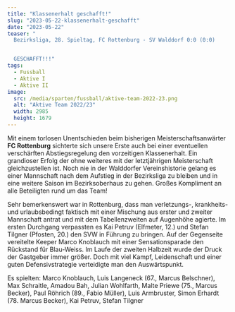 ```yaml
---
title: "Klassenerhalt geschafft!"
slug: "2023-05-22-klassenerhalt-geschafft"
date: "2023-05-22"
teaser: "
  Bezirksliga, 28. Spieltag, FC Rottenburg - SV Walddorf 0:0 (0:0)


  GESCHAFFT!!!"
tags:
  - Fussball
  - Aktive I
  - Aktive II
image:
  src: /media/sparten/fussball/aktive-team-2022-23.png
  alt: "Aktive Team 2022/23"
  width: 2985
  height: 1679 
---
```

Mit einem torlosen Unentschieden beim bisherigen Meisterschaftsanwärter **FC Rottenburg** sichterte sich unsere Erste auch bei einer eventuellen verschärften Abstiegsregelung den vorzeitigen Klassenerhalt. Ein grandioser Erfolg der ohne weiteres mit der letztjährigen Meisterschaft gleichzustellen ist. Noch nie in der Walddorfer Vereinshistorie gelang es einer Mannschaft nach dem Aufstieg in der Bezirksliga zu bleiben und in eine weitere Saison im Bezirksoberhaus zu gehen. Großes Kompliment an alle Beteiligten rund um das Team!

Sehr bemerkenswert war in Rottenburg, dass man verletzungs-, krankheits- und urlaubsbedingt faktisch mit einer Mischung aus erster und zweiter Mannschaft antrat und mit dem Tabellenzweiten auf Augenhöhe agierte. Im ersten Durchgang verpassten es Kai Petruv (Elfmeter, 12.) und Stefan Tilgner (Pfosten, 20.) den SVW in Führung zu bringen. Auf der Gegenseite vereitelte Keeper Marco Knoblauch mit einer Sensationsparade den Rückstand für Blau-Weiss. Im Laufe der zweiten Halbzeit wurde der Druck der Gastgeber immer größer. Doch mit viel Kampf, Leidenschaft und einer guten Defensivstrategie verteidigte man den Auswärtspunkt.

Es spielten: Marco Knoblauch, Luis Langeneck (67., Marcus Belschner), Max Schraitle, Amadou Bah, Julian Wohlfarth, Malte Priewe (75., Marcus Becker), Paul Röhrich (89., Fabio Müller), Luis Armbruster, Simon Erhardt (78. Marcus Becker), Kai Petruv, Stefan Tilgner
